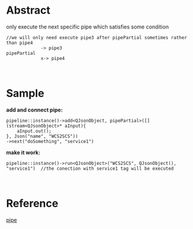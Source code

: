 # Abstract
only execute the next specific pipe which satisfies some condition  
```
//we will only need execute pipe3 after pipePartial sometimes rather than pipe4
             -> pipe3  
pipePartial
             x-> pipe4
```
</br>

# Sample
**add and connect pipe:**  
```
pipeline::instance()->add<QJsonObject, pipePartial>([](stream<QJsonObject>* aInput){
    aInput.out();
}, Json("name", "WCS2SCS"))
->next("doSomething", "service1")
```  

**make it work:**  
```
pipeline::instance()->run<QJsonObject>("WCS2SCS", QJsonObject(), "service1")  //the conection with service1 tag will be executed
```  
</br>

# Reference
[pipe](pipe.md)